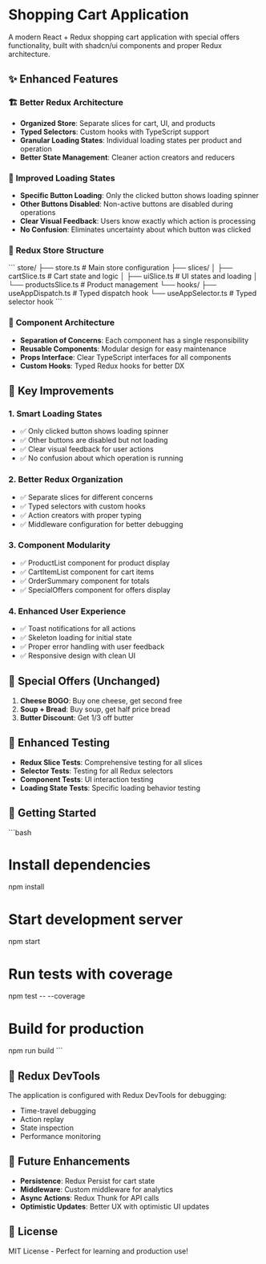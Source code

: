 # Shopping Cart Application

A modern React + Redux shopping cart application with special offers functionality, built with shadcn/ui components and proper Redux architecture.

## ✨ Enhanced Features

### 🏗️ **Better Redux Architecture**
- **Organized Store**: Separate slices for cart, UI, and products
- **Typed Selectors**: Custom hooks with TypeScript support
- **Granular Loading States**: Individual loading states per product and operation
- **Better State Management**: Cleaner action creators and reducers

### 🎯 **Improved Loading States**
- **Specific Button Loading**: Only the clicked button shows loading spinner
- **Other Buttons Disabled**: Non-active buttons are disabled during operations
- **Clear Visual Feedback**: Users know exactly which action is processing
- **No Confusion**: Eliminates uncertainty about which button was clicked

### 🔧 **Redux Store Structure**
\`\`\`
store/
├── store.ts              # Main store configuration
├── slices/
│   ├── cartSlice.ts      # Cart state and logic
│   ├── uiSlice.ts        # UI states and loading
│   └── productsSlice.ts  # Product management
└── hooks/
    ├── useAppDispatch.ts # Typed dispatch hook
    └── useAppSelector.ts # Typed selector hook
\`\`\`

### 🎨 **Component Architecture**
- **Separation of Concerns**: Each component has a single responsibility
- **Reusable Components**: Modular design for easy maintenance
- **Props Interface**: Clear TypeScript interfaces for all components
- **Custom Hooks**: Typed Redux hooks for better DX

## 🚀 **Key Improvements**

### 1. **Smart Loading States**
- ✅ Only clicked button shows loading spinner
- ✅ Other buttons are disabled but not loading
- ✅ Clear visual feedback for user actions
- ✅ No confusion about which operation is running

### 2. **Better Redux Organization**
- ✅ Separate slices for different concerns
- ✅ Typed selectors with custom hooks
- ✅ Action creators with proper typing
- ✅ Middleware configuration for better debugging

### 3. **Component Modularity**
- ✅ ProductList component for product display
- ✅ CartItemList component for cart items
- ✅ OrderSummary component for totals
- ✅ SpecialOffers component for offers display

### 4. **Enhanced User Experience**
- ✅ Toast notifications for all actions
- ✅ Skeleton loading for initial state
- ✅ Proper error handling with user feedback
- ✅ Responsive design with clean UI

## 🎯 **Special Offers (Unchanged)**

1. **Cheese BOGO**: Buy one cheese, get second free
2. **Soup + Bread**: Buy soup, get half price bread  
3. **Butter Discount**: Get 1/3 off butter

## 🧪 **Enhanced Testing**

- **Redux Slice Tests**: Comprehensive testing for all slices
- **Selector Tests**: Testing for all Redux selectors
- **Component Tests**: UI interaction testing
- **Loading State Tests**: Specific loading behavior testing

## 🚀 **Getting Started**

\`\`\`bash
# Install dependencies
npm install

# Start development server
npm start

# Run tests with coverage
npm test -- --coverage

# Build for production
npm run build
\`\`\`

## 📱 **Redux DevTools**

The application is configured with Redux DevTools for debugging:
- Time-travel debugging
- Action replay
- State inspection
- Performance monitoring

## 🔮 **Future Enhancements**

- **Persistence**: Redux Persist for cart state
- **Middleware**: Custom middleware for analytics
- **Async Actions**: Redux Thunk for API calls
- **Optimistic Updates**: Better UX with optimistic UI updates

## 📄 **License**

MIT License - Perfect for learning and production use!
